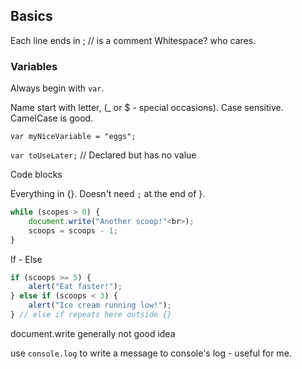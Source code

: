 ## Basics

Each line ends in ;
// is a comment
Whitespace? who cares.


### Variables

Always begin with `var`.

Name start with letter, (_ or $ - special occasions). Case sensitive. CamelCase is good.

`var myNiceVariable = "eggs";`

`var toUseLater;`  // Declared but has no value

Code blocks

Everything in {}. Doesn't need `;` at the end of }.

```javascript
while (scopes > 0) {
    document.write("Another scoop!"<br>);
    scoops = scoops - 1;
}
```

If - Else

```javascript
if (scoops >= 5) {
    alert("Eat faster!");
} else if (scoops < 3) {
    alert("Ice cream running low!");
} // else if repeats here outside {}

```

document.write generally not good idea

use `console.log` to write a message to console's log - useful for me.

